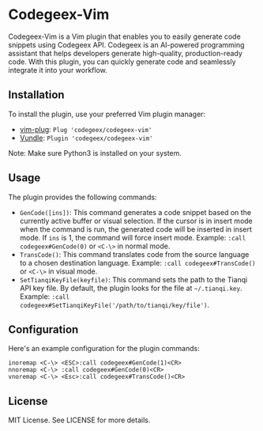 # Codegeex-Vim

Codegeex-Vim is a Vim plugin that enables you to easily generate code snippets using Codegeex API. Codegeex is an AI-powered programming assistant that helps developers generate high-quality, production-ready code. With this plugin, you can quickly generate code and seamlessly integrate it into your workflow.

## Installation

To install the plugin, use your preferred Vim plugin manager:

- [vim-plug](https://github.com/junegunn/vim-plug): `Plug 'codegeex/codegeex-vim'`
- [Vundle](https://github.com/VundleVim/Vundle.vim): `Plugin 'codegeex/codegeex-vim'`

Note: Make sure Python3 is installed on your system.

## Usage

The plugin provides the following commands:

- `GenCode([ins])`: This command generates a code snippet based on the currently active buffer or visual selection. If the cursor is in insert mode when the command is run, the generated code will be inserted in insert mode. If `ins` is 1, the command will force insert mode. Example: `:call codegeex#GenCode(0)` or `<C-\>` in normal mode.
- `TransCode()`: This command translates code from the source language to a chosen destination language. Example: `:call codegeex#TransCode()` or `<C-\>` in visual mode.
- `SetTianqiKeyFile(keyfile)`: This command sets the path to the Tianqi API key file. By default, the plugin looks for the file at `~/.tianqi.key`. Example: `:call codegeex#SetTianqiKeyFile('/path/to/tianqi/key/file')`.

## Configuration

Here's an example configuration for the plugin commands:

```
inoremap <C-\> <ESC>:call codegeex#GenCode(1)<CR>
nnoremap <C-\> :call codegeex#GenCode(0)<CR>
vnoremap <C-\> <Esc>:call codegeex#TransCode()<CR>
```

## License

MIT License. See LICENSE for more details.
